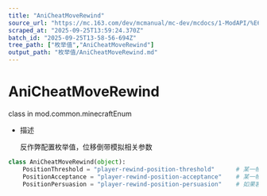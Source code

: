 ```yaml
---
title: "AniCheatMoveRewind"
source_url: "https://mc.163.com/dev/mcmanual/mc-dev/mcdocs/1-ModAPI/%E6%9E%9A%E4%B8%BE%E5%80%BC/AniCheatMoveRewind.html"
scraped_at: "2025-09-25T13:59:24.370Z"
batch_id: "2025-09-25T13-58-56-694Z"
tree_path: ["枚举值","AniCheatMoveRewind"]
output_path: "枚举值/AniCheatMoveRewind.md"
---
```


#  AniCheatMoveRewind

class in mod.common.minecraftEnum

*   描述
    
    反作弊配置枚举值，位移倒带模拟相关参数
    

```python
class AniCheatMoveRewind(object):
	PositionThreshold = "player-rewind-position-threshold"		# 某一帧中，客户端位置与服务端位置的距离平方阈值，超过阈值会触发反作弊纠正(float)
	PositionAcceptance = "player-rewind-position-acceptance"	# 某一帧中，如果客户端位置和服务端位置的距离平方小于这个值，服务端会采用客户端的值(float)
	PositionPersuasion = "player-rewind-position-persuasion"	# 如果客户端和服务端位置不一致，服务端会每帧在客户端的计算方向上加上这个值(float)


```